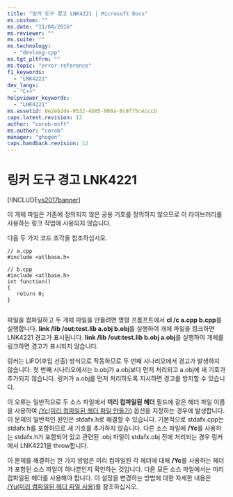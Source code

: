 ```yaml
---
title: "링커 도구 경고 LNK4221 | Microsoft Docs"
ms.custom: ""
ms.date: "11/04/2016"
ms.reviewer: ""
ms.suite: ""
ms.technology: 
  - "devlang-cpp"
ms.tgt_pltfrm: ""
ms.topic: "error-reference"
f1_keywords: 
  - "LNK4221"
dev_langs: 
  - "C++"
helpviewer_keywords: 
  - "LNK4221"
ms.assetid: 8e2eb2de-9532-4b85-908a-8c9ff5c4cccb
caps.latest.revision: 12
author: "corob-msft"
ms.author: "corob"
manager: "ghogen"
caps.handback.revision: 12
---
```

# 링커 도구 경고 LNK4221
[!INCLUDE[vs2017banner](../../assembler/inline/includes/vs2017banner.md)]

이 개체 파일은 기존에 정의되지 않은 공용 기호를 정의하지 않으므로 이 라이브러리를 사용하는 링크 작업에 사용되지 않습니다.  
  
 다음 두 가지 코드 조각을 참조하십시오.  
  
```  
// a.cpp  
#include <atlbase.h>  
```  
  
```  
// b.cpp  
#include <atlbase.h>  
int function()  
{  
   return 0;  
}  
  
```  
  
 파일을 컴파일하고 두 개체 파일을 만들려면 명령 프롬프트에서 **cl \/c a.cpp b.cpp**를 실행합니다.  **link \/lib \/out:test.lib a.obj b.obj**를 실행하여 개체 파일을 링크하면 LNK4221 경고가 표시됩니다.  **link \/lib \/out:test.lib b.obj a.obj**를 실행하여 개체를 링크하면 경고가 표시되지 않습니다.  
  
 링커는 LIFO\(후입 선출\) 방식으로 작동하므로 두 번째 시나리오에서 경고가 발생하지 않습니다.  첫 번째 시나리오에서는 b.obj가 a.obj보다 먼저 처리되고 a.obj에 새 기호가 추가되지 않습니다.  링커가 a.obj를 먼저 처리하도록 지시하면 경고를 방지할 수 있습니다.  
  
 이 오류는 일반적으로 두 소스 파일에서 **미리 컴파일된 헤더** 필드에 같은 헤더 파일 이름을 사용하여 [\/Yc\(미리 컴파일된 헤더 파일 만들기\)](../../build/reference/yc-create-precompiled-header-file.md) 옵션을 지정하는 경우에 발생합니다.  이 문제의 일반적인 원인은 stdafx.h로 해결할 수 있습니다. 기본적으로 stdafx.cpp는 stdafx.h를 포함하므로 새 기호를 추가하지 않습니다.  다른 소스 파일에 **\/Yc**를 사용하는 stdafx.h가 포함되어 있고 관련된 .obj 파일이 stdafx.obj 전에 처리되는 경우 링커에서 LNK4221을 throw합니다.  
  
 이 문제를 해결하는 한 가지 방법은 미리 컴파일된 각 헤더에 대해 **\/Yc**를 사용하는 헤더가 포함된 소스 파일이 하나뿐인지 확인하는 것입니다.  다른 모든 소스 파일에서는 미리 컴파일된 헤더를 사용해야 합니다.  이 설정을 변경하는 방법에 대한 자세한 내용은 [\/Yu\(미리 컴파일된 헤더 파일 사용\)](../../build/reference/yu-use-precompiled-header-file.md)를 참조하십시오.